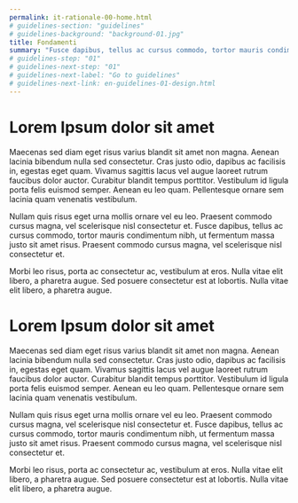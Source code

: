 ```yaml
---
permalink: it-rationale-00-home.html
# guidelines-section: "guidelines"
# guidelines-background: "background-01.jpg"
title: Fondamenti
summary: "Fusce dapibus, tellus ac cursus commodo, tortor mauris condimentum nibh, ut fermentum massa justo sit amet risus. Morbi leo risus, porta ac consectetur ac, vestibulum at eros."
# guidelines-step: "01"
# guidelines-next-step: "01"
# guidelines-next-label: "Go to guidelines"
# guidelines-next-link: en-guidelines-01-design.html
---
```



# Lorem Ipsum dolor sit amet

Maecenas sed diam eget risus varius blandit sit amet non magna. Aenean lacinia bibendum nulla sed consectetur. Cras justo odio, dapibus ac facilisis in, egestas eget quam. Vivamus sagittis lacus vel augue laoreet rutrum faucibus dolor auctor. Curabitur blandit tempus porttitor. Vestibulum id ligula porta felis euismod semper. Aenean eu leo quam. Pellentesque ornare sem lacinia quam venenatis vestibulum.

Nullam quis risus eget urna mollis ornare vel eu leo. Praesent commodo cursus magna, vel scelerisque nisl consectetur et. Fusce dapibus, tellus ac cursus commodo, tortor mauris condimentum nibh, ut fermentum massa justo sit amet risus. Praesent commodo cursus magna, vel scelerisque nisl consectetur et.

Morbi leo risus, porta ac consectetur ac, vestibulum at eros. Nulla vitae elit libero, a pharetra augue. Sed posuere consectetur est at lobortis. Nulla vitae elit libero, a pharetra augue.

# Lorem Ipsum dolor sit amet

Maecenas sed diam eget risus varius blandit sit amet non magna. Aenean lacinia bibendum nulla sed consectetur. Cras justo odio, dapibus ac facilisis in, egestas eget quam. Vivamus sagittis lacus vel augue laoreet rutrum faucibus dolor auctor. Curabitur blandit tempus porttitor. Vestibulum id ligula porta felis euismod semper. Aenean eu leo quam. Pellentesque ornare sem lacinia quam venenatis vestibulum.

Nullam quis risus eget urna mollis ornare vel eu leo. Praesent commodo cursus magna, vel scelerisque nisl consectetur et. Fusce dapibus, tellus ac cursus commodo, tortor mauris condimentum nibh, ut fermentum massa justo sit amet risus. Praesent commodo cursus magna, vel scelerisque nisl consectetur et.

Morbi leo risus, porta ac consectetur ac, vestibulum at eros. Nulla vitae elit libero, a pharetra augue. Sed posuere consectetur est at lobortis. Nulla vitae elit libero, a pharetra augue.